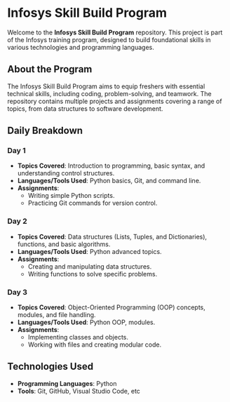 # Infosys Skill Build Program
Welcome to the **Infosys Skill Build Program** repository. This project is part of the Infosys training program, designed to build foundational skills in various technologies and programming languages.
## About the Program
The Infosys Skill Build Program aims to equip freshers with essential technical skills, including coding, problem-solving, and teamwork. The repository contains multiple projects and assignments covering a range of topics, from data structures to software development.

## Daily Breakdown

### Day 1
- **Topics Covered**: Introduction to programming, basic syntax, and understanding control structures.
- **Languages/Tools Used**: Python basics, Git, and command line.
- **Assignments**:
  - Writing simple Python scripts.
  - Practicing Git commands for version control.

### Day 2
- **Topics Covered**: Data structures (Lists, Tuples, and Dictionaries), functions, and basic algorithms.
- **Languages/Tools Used**: Python advanced topics.
- **Assignments**:
  - Creating and manipulating data structures.
  - Writing functions to solve specific problems.

### Day 3
- **Topics Covered**: Object-Oriented Programming (OOP) concepts, modules, and file handling.
- **Languages/Tools Used**: Python OOP, modules.
- **Assignments**:
  - Implementing classes and objects.
  - Working with files and creating modular code.

## Technologies Used

- **Programming Languages**: Python
- **Tools**: Git, GitHub, Visual Studio Code, etc
